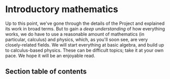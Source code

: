 # Introductory mathematics

Up to this point, we've gone through the details of the Project and explained its work in broad terms. But to gain a _deep understanding_ of how everything works, we do have to use a reasonable amount of mathematics (in particular, calculus) and physics, which, as you'll soon see, are very closely-related fields. We will start everything at basic algebra, and build up to calculus-based physics. These can be difficult topics; take it at your own pace. We hope it will be an enjoyable read.

## Section table of contents

```{tableofcontents}
```